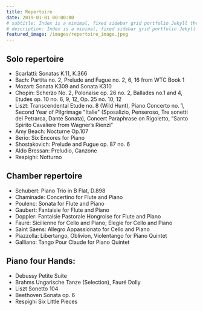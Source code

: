 ```yaml
---
title: Repertoire
date: 2019-01-01 00:00:00
# subtitle: Index is a minimal, fixed sidebar grid portfolio Jekyll theme. Perfect for designers, artists, photographers and developers to use for their portfolio website.
# description: Index is a minimal, fixed sidebar grid portfolio Jekyll theme.
featured_image: /images/repertoire_image.jpeg
---
```


## Solo repertoire​
* Scarlatti: Sonatas K.11, K.366
* Bach: Partita no. 2, Prelude and Fugue no. 2, 6, 16 from WTC Book 1
* Mozart: Sonata K309 and Sonata K310
* Chopin: Scherzo No. 2, Polonaise op. 26 no. 2, Ballades no.1 and 4, Etudes op. 10 no. 6, 9, 12, Op. 25 no. 10, 12
* Liszt: Transcendental Etude no. 8 (Wild Hunt), Piano Concerto no. 1, Second Year of Pilgrimage "Italie" (Sposalizio, Penseroso, Tre sonetti del Petrarca, Dante Sonata), Concert Paraphrase on Rigoletto, “Santo Spirito Cavaliere from Wagner’s Rienzi”
* Amy Beach: Nocturne Op.107
* Berio: Six Encores for Piano
* Shostakovich: Prelude and Fugue op. 87 no. 6
* Aldo Bressan: Preludio, Canzone
* Respighi: Notturno

## Chamber repertoire
* Schubert: Piano Trio in B Flat, D.898
* Chaminade: Concertino for Flute and Piano
* Poulenc: Sonata for Flute and Piano
* Gaubert: Fantaisie for Flute and Piano
* Doppler: Fantaisie Pastorale Hongroise for Flute and Piano
* Fauré: Sicilienne for Cello and Piano; Elegie for Cello and Piano
* Saint Saens: Allegro Appassionato for Cello and Piano
* Piazzolla: Libertango, Oblivion, Violentango for Piano Quintet
* Galliano: Tango Pour Claude for Piano Quintet

## Piano four Hands:
* Debussy Petite Suite
* Brahms Ungarische Tanze (Selection), Fauré Dolly
* Liszt Sonetto 104
* Beethoven Sonata op. 6
* Respighi Six Little Pieces
